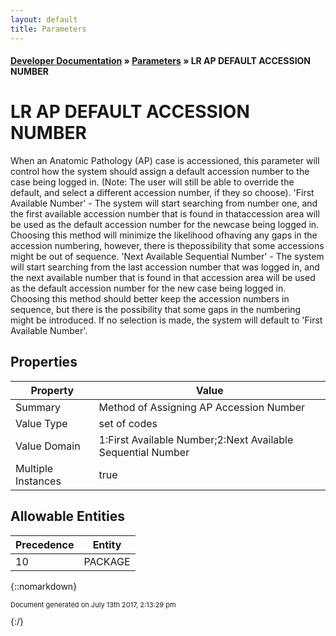 ```yaml
---
layout: default
title: Parameters
---
```


#### [Developer Documentation](../index) &#187; [Parameters](TableOfContents) &#187; LR AP DEFAULT ACCESSION NUMBER<br/>
# LR AP DEFAULT ACCESSION NUMBER

When an Anatomic Pathology (AP) case is accessioned, this parameter will control how the system should assign a default accession number to the case being logged in. (Note: The user will still be able to override the default, and select a different accession number, if they so choose). &#x27;First Available Number&#x27; - The system will start searching from number one, and the first available accession number that is found in thataccession area will be used as the default accession number for the newcase being logged in. Choosing this method will minimize the likelihood ofhaving any gaps in the accession numbering, however, there is thepossibility that some accessions might be out of sequence. &#x27;Next Available Sequential Number&#x27; - The system will start searching from the last accession number that was logged in, and the next available number that is found in that accession area will be used as the default accession number for the new case being logged in. Choosing this method should better keep the accession numbers in sequence, but there is the possibility that some gaps in the numbering might be introduced. If no selection is made, the system will default to &#x27;First Available Number&#x27;.

## Properties

Property | Value
--- | ---
Summary | Method of Assigning AP Accession Number
Value Type | set of codes
Value Domain | 1:First Available Number;2:Next Available Sequential Number
Multiple Instances | true

## Allowable Entities

Precedence | Entity
--- | ---
10 | PACKAGE

{::nomarkdown} <br/><p style="font-size: 11px">Document generated on July 13th 2017, 2:13:29 pm</p>{:/}